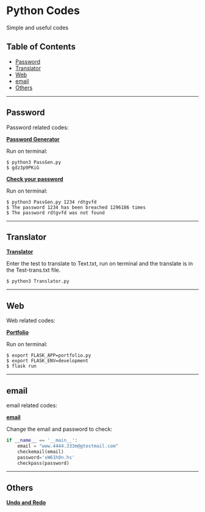 # Python Codes
Simple and useful codes

## Table of Contents

- [Password](#password)
- [Translator](#translator)
- [Web](#web)
- [email](#email)
- [Others](#others)


---
## Password

Password related codes:

<a href="https://github.com/rodoliva/Python_Codes/tree/master/Check%20Pass" target="_blank">**Password Generator**</a>

Run on terminal:
```shell
$ python3 PassGen.py
$ gdz3p9PKiG
```

<a href="https://github.com/rodoliva/Python_Codes/tree/master/Check%20Pass" target="_blank">**Check your password**</a>

Run on terminal:
```shell
$ python3 PassGen.py 1234 rdtgvfd
$ The password 1234 has been breached 1296186 times
$ The password rdtgvfd was not found

```

---
## Translator
<a href="https://github.com/rodoliva/Python_Codes/tree/master/Translator" target="_blank">**Translator**</a>

Enter the test to translate to Text.txt, run on terminal and the translate is in the Test-trans.txt file.
```shell
$ python3 Translator.py
```

---
## Web

Web related codes:

<a href="https://github.com/rodoliva/Python_Codes/tree/master/Web%20Server" target="_blank">**Portfolio**</a>

Run on terminal:
```shell
$ export FLASK_APP=portfolio.py
$ export FLASK_ENV=development
$ flask run
```

---
## email

email related codes:

<a href="https://github.com/rodoliva/Python_Codes/tree/master/email" target="_blank">**email**</a>

Change the email and password to check:
```python
if __name__ == '__main__':
    email = "www.4444.333m@gtestmail.com"
    checkemail(email)
    password='xW61h0n.hs'
    checkpass(password)
```

---
## Others

<a href="https://github.com/rodoliva/Undo_Redo_Manager" target="_blank">**Undo and Redo**</a>
